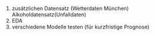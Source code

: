 1. zusätzlichen Datensatz (Wetterdaten München) Alkoholdatensatz(Unfalldaten)
2. EDA 
3. verschiedene Modelle testen (für kurzfristige Prognose)